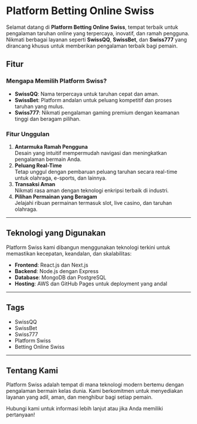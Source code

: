 # Platform Betting Online Swiss

Selamat datang di **Platform Betting Online Swiss**, tempat terbaik untuk pengalaman taruhan online yang terpercaya, inovatif, dan ramah pengguna. Nikmati berbagai layanan seperti **SwissQQ**, **SwissBet**, dan **Swiss777** yang dirancang khusus untuk memberikan pengalaman terbaik bagi pemain.

## Fitur

### Mengapa Memilih Platform Swiss?
- **SwissQQ**: Nama terpercaya untuk taruhan cepat dan aman.
- **SwissBet**: Platform andalan untuk peluang kompetitif dan proses taruhan yang mulus.
- **Swiss777**: Nikmati pengalaman gaming premium dengan keamanan tinggi dan beragam pilihan.

### Fitur Unggulan
1. **Antarmuka Ramah Pengguna**  
   Desain yang intuitif mempermudah navigasi dan meningkatkan pengalaman bermain Anda.
2. **Peluang Real-Time**  
   Tetap unggul dengan pembaruan peluang taruhan secara real-time untuk olahraga, e-sports, dan lainnya.
3. **Transaksi Aman**  
   Nikmati rasa aman dengan teknologi enkripsi terbaik di industri.
4. **Pilihan Permainan yang Beragam**  
   Jelajahi ribuan permainan termasuk slot, live casino, dan taruhan olahraga.

---

## Teknologi yang Digunakan
Platform Swiss kami dibangun menggunakan teknologi terkini untuk memastikan kecepatan, keandalan, dan skalabilitas:
- **Frontend**: React.js dan Next.js
- **Backend**: Node.js dengan Express
- **Database**: MongoDB dan PostgreSQL
- **Hosting**: AWS dan GitHub Pages untuk deployment yang andal

---

## Tags
- SwissQQ
- SwissBet
- Swiss777
- Platform Swiss
- Betting Online Swiss

---

## Tentang Kami
Platform Swiss adalah tempat di mana teknologi modern bertemu dengan pengalaman bermain kelas dunia. Kami berkomitmen untuk menyediakan layanan yang adil, aman, dan menghibur bagi setiap pemain.

Hubungi kami untuk informasi lebih lanjut atau jika Anda memiliki pertanyaan!
